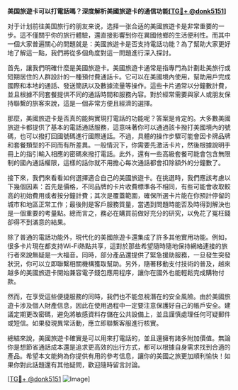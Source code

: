 **美国旅遊卡可以打電話嗎？深度解析美國旅遊卡的通信功能[[TG💪+ @donk5151](https://t.me/s/donk5151)]**

对于计划前往美国旅行的朋友来说，选择一张合适的美國旅遊卡是非常重要的一步。這不僅關乎你的旅行體驗，還直接影響到你在異國他鄉的生活便利性。而其中一個大家普遍關心的問題就是：美國旅遊卡是否支持電話功能？為了幫助大家更好地了解這一點，我們將從多個角度對這一問題進行深入探討。

首先，讓我們明確什麼是美國旅遊卡。美國旅遊卡通常是指專門為計劃赴美旅行或短期居住的人群設計的一種預付費通話卡。它可以在美國境內使用，幫助用戶完成國際和本地的通話、發送簡訊以及數據流量等操作。這些卡片通常以分鐘數計費，並且根據不同套餐提供不同的通話時間和服務內容。對於經常需要與家人或朋友保持聯繫的旅客來說，這是一個非常方便且經濟的選擇。

那麼，美國旅遊卡是否真的能夠實現打電話的功能呢？答案是肯定的。大多數美國旅遊卡都提供了基本的電話通話服務，這意味著你可以通過該卡撥打美國境內的號碼，也可以撥打回國號碼進行國際通話。不過，具體的操作步驟可能會因卡牌品牌和套餐類型的不同而有所差異。一般情況下，你需要先激活卡片，然後根據說明手冊上的指引輸入相應的密碼來撥打電話。此外，還有一些高級套餐可能會包含無限制的國內通話權限，這樣的話你就不用擔心每次通話都會扣除額外的分鐘數了。

接下來，我們來看看如何選擇適合自己的美國旅遊卡。在挑選時，我們應該考慮以下幾個因素：首先是價格，不同品牌的卡片收費標準各不相同，有些可能會收取較高的初始費用或者按分鐘計費；其次是覆蓋範圍，確保所選卡片能在你預計停留的城市和地區正常工作；最後則是客戶服務質量，當遇到問題時能否及時得到解決也是一個重要的考量點。總而言之，務必在購買前做好充分的研究，以免花了冤枉錢卻得不到滿意的結果。

除了普通的電話功能外，現代化的美國旅遊卡還集成了許多其他實用功能。例如，很多卡片現在都支持Wi-Fi熱點共享，這對於那些希望隨時隨地保持網絡連接的旅行者來說無疑是一大福音。同時，部分產品還提供了緊急援助服務，一旦發生突發狀況，你可以立即聯繫相關機構獲取幫助。另外，隨著移動支付技術的普及，越來越多的美國旅遊卡開始兼容電子錢包應用程序，讓你在國外也能輕鬆完成購物付款。

然而，在享受這些便捷服務的同時，我們也不能忽視潛在的安全風險。由於美國旅遊卡涉及個人財產信息，因此在使用過程中一定要注意保護好自己的帳戶安全。建議定期更改密碼，避免將敏感資料存儲在公共設備上，並且謹慎處理任何可疑郵件或短信。如果發現異常活動，應立即聯繫客服進行核實。

總結來說，美國旅遊卡確實是可以用來打電話的，並且還擁有諸多附加價值。無論你是想節省通話成本還是追求更高效的出行方式，都可以根據自身需求找到合適的產品。希望本文能夠為你提供有用的參考信息，讓你的美國之旅更加順利愉快！如果你對此話題還有其他疑問，歡迎隨時留言討論。

[[TG💪+ @donk5151](https://t.me/s/donk5151) ![Image](https://i.postimg.cc/rwNCRYN7/Snipaste-2025-04-30-17-27-05.png)]